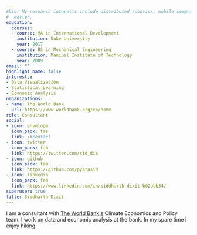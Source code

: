 ```yaml
---
#bio: My research interests include distributed robotics, mobile computing and programmable
#  matter.
education:
  courses:
  - course: MA in International Development
    institution: Duke University
    year: 2017
  - course: BS in Mechanical Engineering
    institution: Manipal Institute of Technology
    year: 2009
email: ""
highlight_name: false
interests:
- Data Visualization
- Statistical Learning
- Economic Analysis
organizations:
- name: The World Bank
  url: https://www.worldbank.org/en/home
role: Consultant
social:
- icon: envelope
  icon_pack: fas
  link: /#contact
- icon: twitter
  icon_pack: fab
  link: https://twitter.com/sid_dix
- icon: github
  icon_pack: fab
  link: https://github.com/pyarasid
- icon: linkedin
  icon_pack: fab
  link: https://www.linkedin.com/in/siddharth-dixit-b02bbb34/
superuser: true
title: Siddharth Dixit
---
```


I am a consultant with [The World Bank's](https://www.worldbank.org/en/home) Climate Economics and Policy team. I work on data and economic analysis at the bank. In my spare time i enjoy hiking.


